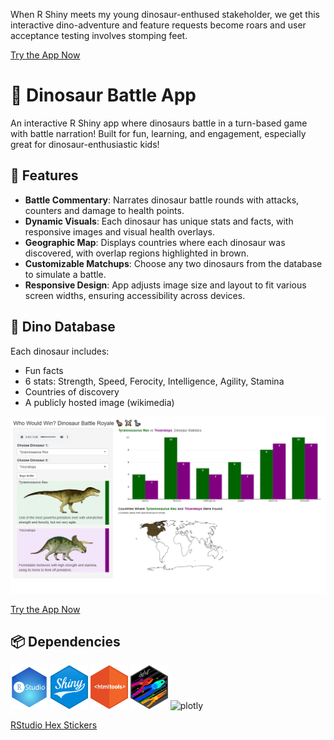 When R Shiny meets my young dinosaur-enthused stakeholder, we get this interactive dino-adventure and feature requests become roars and user acceptance testing involves stomping feet.

[Try the App Now](https://analytically-ray.shinyapps.io/dinosaur_battle_app/)

# 🦖 Dinosaur Battle App

An interactive R Shiny app where dinosaurs battle in a turn-based game with battle narration! Built for fun, learning, and engagement, especially great for dinosaur-enthusiastic kids!

## 🚀 Features

- **Battle Commentary**: Narrates dinosaur battle rounds with attacks, counters and damage to health points.
- **Dynamic Visuals**: Each dinosaur has unique stats and facts, with responsive images and visual health overlays.
- **Geographic Map**: Displays countries where each dinosaur was discovered, with overlap regions highlighted in brown.
- **Customizable Matchups**: Choose any two dinosaurs from the database to simulate a battle.
- **Responsive Design**: App adjusts image size and layout to fit various screen widths, ensuring accessibility across devices.

## 🧠 Dino Database

Each dinosaur includes:
- Fun facts
- 6 stats: Strength, Speed, Ferocity, Intelligence, Agility, Stamina
- Countries of discovery
- A publicly hosted image (wikimedia)

![Dinosaur Battle Screenshot](screenshot.png)

[Try the App Now](https://analytically-ray.shinyapps.io/dinosaur_battle_app/)

## 📦 Dependencies

<img src="https://github.com/rstudio/hex-stickers/blob/main/PNG/RStudio.png" alt="RStudio" width="60" />  <img src="https://github.com/rstudio/hex-stickers/blob/main/PNG/shiny.png" alt="shiny" width="60" />  <img src="https://github.com/rstudio/hex-stickers/blob/main/PNG/htmltools.png" alt="htmltools" width="60" />  <img src="https://github.com/rstudio/hex-stickers/blob/main/PNG/dplyr.png" alt="dplyr" width="60" />  <img src="https://plotly.github.io/documentation/all_static/images/icon-dash.png" alt="plotly" width="60" /> 

[RStudio Hex Stickers](https://github.com/rstudio/hex-stickers)